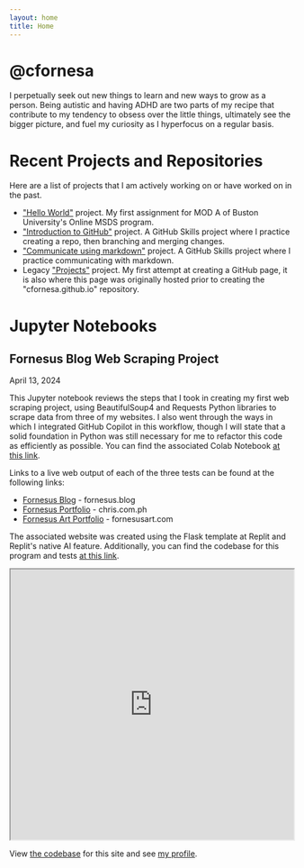 ```yaml
---
layout: home
title: Home
---
```


# @cfornesa

I perpetually seek out new things to learn and new ways to grow as a person.  Being autistic and having ADHD are two parts of my recipe that contribute to my tendency to obsess over the little things, ultimately see the bigger picture, and fuel my curiosity as I hyperfocus on a regular basis.  


# Recent Projects and Repositories

Here are a list of projects that I am actively working on or have worked on in the past.

- <a href="https://github.com/cfornesa/hello-world">"Hello World"</a> project.  My first assignment for MOD A of Buston University's Online MSDS program.
- <a href="https://github.com/cfornesa/introduction-to-github">"Introduction to GitHub"</a> project.  A GitHub Skills project where I practice creating a repo, then branching and merging changes.
- <a href="https://github.com/cfornesa/communicate-using-markdown">"Communicate using markdown"</a> project.  A GitHub Skills project where I practice communicating with markdown.
- Legacy <a href="https://github.com/cfornesa/projects">"Projects"</a> project.  My first attempt at creating a GitHub page, it is also where this page was originally hosted prior to creating the "cfornesa.github.io" repository.


# Jupyter Notebooks

## Fornesus Blog Web Scraping Project

April 13, 2024

This Jupyter notebook reviews the steps that I took in creating my first web scraping project, using BeautifulSoup4 and Requests Python libraries to scrape data from three of my websites.  I also went through the ways in which I integrated GitHub Copilot in this workflow, though I will state that a solid foundation in Python was still necessary for me to refactor this code as efficiently as possible.  You can find the associated Colab Notebook <a href="https://drive.google.com/file/d/1eN4B4I5J6PJYnN-1MG6ma7JtPyEVKgtK/view?usp=sharing">at this link</a>.

Links to a live web output of each of the three tests can be found at the following links:

- <a href="https://fornesus.replit.app/fornesus-blog">Fornesus Blog</a> - fornesus.blog
- <a href="https://fornesus.replit.app/fornesus-portfolio">Fornesus Portfolio</a> - chris.com.ph
- <a href="https://fornesus.replit.app/fornesus-art-portfolio">Fornesus Art Portfolio</a> - fornesusart.com

The associated website was created using the Flask template at Replit and Replit's native AI feature.  Additionally, you can find the codebase for this program and tests <a href="https://replit.com/@fornesus/Fornesus-Web-Scraper">at this link</a>.

<iframe src="https://nbviewer.org/github/cfornesa/fornesus-web-scraping/blob/main/Fornesus%20Blog%20Web%20Scraping%20Project.ipynb" width="100%" min-height="100vh" height="480" allow="autoplay"></iframe>

View <a href="https://github.com/cfornesa/cfornesa.github.io">the codebase</a> for this site and see <a href="https://cfornesa.github.io/cfornesa">my profile</a>.

